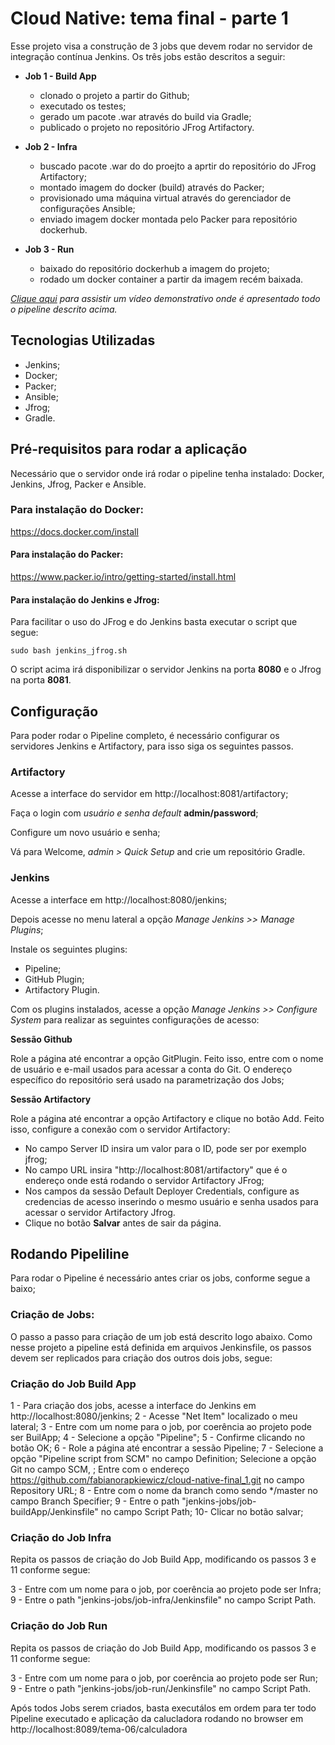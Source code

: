# Cloud Native: tema final - parte 1

Esse projeto visa a construção de 3 jobs que devem rodar no servidor de integração contínua Jenkins. Os três jobs estão descritos a seguir:

 - **Job 1 - Build App**
   - clonado o projeto a partir do Github;
   - executado os testes;
   - gerado um pacote .war através do build via Gradle;
   - publicado o projeto no repositório JFrog Artifactory.

 - **Job 2 - Infra**
   - buscado pacote .war do do proejto a aprtir do repositório do JFrog Artifactory;
   - montado imagem do docker (build) através do Packer;
   - provisionado uma máquina virtual através do gerenciador de configurações Ansible;
   - enviado imagem docker montada pelo Packer para repositório dockerhub.

 - **Job 3 - Run** 
   - baixado do repositório dockerhub a imagem do projeto;
   - rodado um docker container a partir da imagem recém baixada.

_[Clique aqui](https://www.youtube.com/) para assistir um vídeo demonstrativo onde é apresentado todo o pipeline descrito acima._


## Tecnologias Utilizadas

 - Jenkins;
 - Docker;
 - Packer;
 - Ansible;
 - Jfrog;
 - Gradle.


## Pré-requisitos para rodar a aplicação

Necessário que o servidor onde irá rodar o pipeline tenha instalado: Docker, Jenkins, Jfrog, Packer e Ansible.

### Para instalação do Docker:

https://docs.docker.com/install

#### Para instalação do Packer:

https://www.packer.io/intro/getting-started/install.html

#### Para instalação do Jenkins e Jfrog:

Para facilitar o uso do JFrog e do Jenkins basta executar o script que segue:

```
sudo bash jenkins_jfrog.sh
```

O script acima irá disponibilizar o servidor Jenkins na porta **8080** e o Jfrog na porta **8081**.


## Configuração

Para poder rodar o Pipeline completo, é necessário configurar os servidores Jenkins e Artifactory, para isso siga os seguintes passos.

### Artifactory

Acesse a interface do servidor em http://localhost:8081/artifactory;

Faça o login com *usuário e senha default* **admin/password**;

Configure um novo usuário e senha;

Vá para Welcome, *admin > Quick Setup* and crie um repositório Gradle.


### Jenkins

Acesse a interface em http://localhost:8080/jenkins;

Depois acesse no menu lateral a opção *Manage Jenkins >> Manage Plugins*;

Instale os seguintes plugins:
 - Pipeline;
 - GitHub Plugin;
 - Artifactory Plugin.

Com os plugins instalados, acesse a opção *Manage Jenkins >> Configure System* para realizar as seguintes configurações de acesso: 

**Sessão Github**

Role a página até encontrar a opção GitPlugin. Feito isso, entre com o nome de usuário e e-mail usados para acessar a conta do Git. O
endereço específico do repositório será usado na parametrização dos Jobs; 

**Sessão Artifactory**

Role a página até encontrar a opção Artifactory e clique no botão Add. Feito isso, configure a conexão com o servidor Artifactory:

 - No campo Server ID insira um valor para o ID, pode ser por exemplo jfrog;
 - No campo URL insira "http://localhost:8081/artifactory" que é o endereço onde está rodando o servidor Artifactory JFrog;
 - Nos campos da sessão Default Deployer Credentials, configure as credencias de acesso inserindo o mesmo usuário e senha usados para acessar o servidor Artifactory Jfrog.
 - Clique no botão **Salvar** antes de sair da página.

## Rodando Pipeliline

Para rodar o Pipeline é necessário antes criar os jobs, conforme segue a baixo;

### Criação de Jobs:

O passo a passo para criação de um job está descrito logo abaixo. Como nesse projeto a pipeline está definida em arquivos Jenkinsfile, os passos devem ser replicados para criação dos outros dois jobs, segue:
  
### Criação do Job Build App
 
1 - Para criação dos jobs, acesse a interface do Jenkins em http://localhost:8080/jenkins;
2 - Acesse "Net Item" localizado o meu lateral;
3 - Entre com um nome para o job, por coerência ao projeto pode ser BuilApp;
4 - Selecione a opção "Pipeline";
5 - Confirme clicando no botão OK;
6 - Role a página até encontrar a sessão Pipeline;
7 - Selecione a opção "Pipeline script from SCM" no campo Definition;
	Selecione a opção Git no campo SCM, ;
	Entre com o endereço https://github.com/fabianorapkiewicz/cloud-native-final_1.git no campo Repository URL; 
8 - Entre com o nome da branch como sendo */master no campo Branch Specifier;
9 - Entre o path "jenkins-jobs/job-buildApp/Jenkinsfile" no campo Script Path;
10- Clicar no botão salvar;

	
### Criação do Job Infra

Repita os passos de criação do Job Build App, modificando os passos 3 e 11 conforme segue: 

3 - Entre com um nome para o job, por coerência ao projeto pode ser Infra;
9 - Entre o path "jenkins-jobs/job-infra/Jenkinsfile" no campo Script Path.

### Criação do Job Run

Repita os passos de criação do Job Build App, modificando os passos 3 e 11 conforme segue: 

3 - Entre com um nome para o job, por coerência ao projeto pode ser Run;
9 - Entre o path "jenkins-jobs/job-run/Jenkinsfile" no campo Script Path.

Após todos Jobs serem criados, basta executálos em ordem para ter todo Pipeline executado e aplicação da calucladora rodando no browser em
http://localhost:8089/tema-06/calculadora

